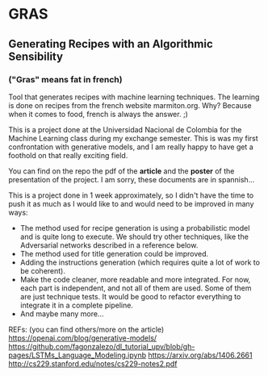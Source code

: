 # GRAS
## Generating Recipes with an Algorithmic Sensibility
### ("Gras" means fat in french)

Tool that generates recipes with machine learning techniques. The learning is done on recipes from the french website
marmiton.org. Why? Because when it comes to food, french is always the answer. ;)

This is a project done at the Universidad Nacional de Colombia for the Machine Learning class during my exchange semester. This is was my first confrontation with generative models, and I am really happy to have get a foothold on that really exciting field.

You can find on the repo the pdf of the **article** and the **poster** of the presentation of the project. I am sorry, these documents are in spannish...


This is a project done in 1 week approximately, so I didn't have the time to push it as much as I would like to and would need to be improved in many ways:
- The method used for recipe generation is using a probabilistic model and is quite long to execute. We should try other techniques, like the Adversarial networks described in a reference below.
- The method used for title generation could be improved.
- Adding the instructions generation (which requires quite a lot of work to be coherent).
- Make the code cleaner, more readable and more integrated. For now, each part is independent, and not all of them are used. Some of them are just technique tests. It would be good to refactor everything to integrate it in a complete pipeline.
- And maybe many more...



REFs: (you can find others/more on the article)
https://openai.com/blog/generative-models/
https://github.com/fagonzalezo/dl_tutorial_upv/blob/gh-pages/LSTMs_Language_Modeling.ipynb
https://arxiv.org/abs/1406.2661
http://cs229.stanford.edu/notes/cs229-notes2.pdf

